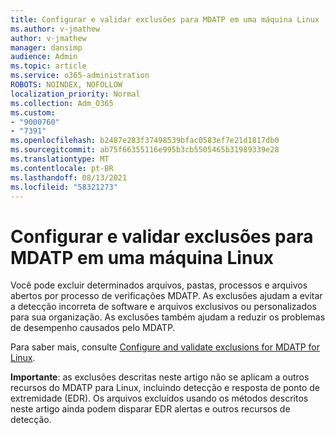 ```yaml
---
title: Configurar e validar exclusões para MDATP em uma máquina Linux
ms.author: v-jmathew
author: v-jmathew
manager: dansimp
audience: Admin
ms.topic: article
ms.service: o365-administration
ROBOTS: NOINDEX, NOFOLLOW
localization_priority: Normal
ms.collection: Adm_O365
ms.custom:
- "9000760"
- "7391"
ms.openlocfilehash: b2487e283f37498539bfac0583ef7e21d1817db0
ms.sourcegitcommit: ab75f66355116e995b3cb5505465b31989339e28
ms.translationtype: MT
ms.contentlocale: pt-BR
ms.lasthandoff: 08/13/2021
ms.locfileid: "58321273"
---
```

# <a name="configure-and-validate-exclusions-for-mdatp-on-a-linux-machine"></a>Configurar e validar exclusões para MDATP em uma máquina Linux

Você pode excluir determinados arquivos, pastas, processos e arquivos abertos por processo de verificações MDATP. As exclusões ajudam a evitar a detecção incorreta de software e arquivos exclusivos ou personalizados para sua organização. As exclusões também ajudam a reduzir os problemas de desempenho causados pelo MDATP.

Para saber mais, consulte [Configure and validate exclusions for MDATP for Linux](https://go.microsoft.com/fwlink/?linkid=2144517).

**Importante**: as exclusões descritas neste artigo não se aplicam a outros recursos do MDATP para Linux, incluindo detecção e resposta de ponto de extremidade (EDR). Os arquivos excluídos usando os métodos descritos neste artigo ainda podem disparar EDR alertas e outros recursos de detecção.
